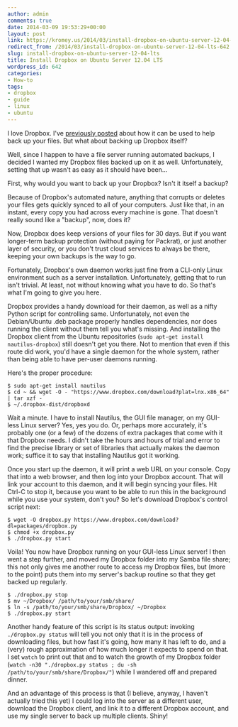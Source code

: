 ```yaml
---
author: admin
comments: true
date: 2014-03-09 19:53:29+00:00
layout: post
link: https://kromey.us/2014/03/install-dropbox-on-ubuntu-server-12-04-lts-642.html
redirect_from: /2014/03/install-dropbox-on-ubuntu-server-12-04-lts-642.html
slug: install-dropbox-on-ubuntu-server-12-04-lts
title: Install Dropbox on Ubuntu Server 12.04 LTS
wordpress_id: 642
categories:
- How-to
tags:
- dropbox
- guide
- linux
- ubuntu
---
```


I love Dropbox. I've [previously posted](http://kromey.us/2013/11/backing-up-your-stories-with-scrivener-and-dropbox-599.html) about how it can be used to help back up your files. But what about backing up Dropbox itself?

Well, since I happen to have a file server running automated backups, I decided I wanted my Dropbox files backed up on it as well. Unfortunately, setting that up wasn't as easy as it should have been...

First, why would you want to back up your Dropbox? Isn't it itself a backup?

Because of Dropbox's automated nature, anything that corrupts or deletes your files gets quickly synced to all of your computers. Just like that, in an instant, every copy you had across every machine is gone. That doesn't really sound like a "backup", now, does it?

Now, Dropbox does keep versions of your files for 30 days. But if you want longer-term backup protection (without paying for Packrat), or just another layer of security, or you don't trust cloud services to always be there, keeping your own backups is the way to go.

Fortunately, Dropbox's own daemon works just fine from a CLI-only Linux environment such as a server installation. Unfortunately, getting that to run isn't trivial. At least, not without knowing what you have to do. So that's what I'm going to give you here.

Dropbox provides a handy download for their daemon, as well as a nifty Python script for controlling same. Unfortunately, not even the Debian/Ubuntu .deb package properly handles dependencies, nor does running the client without them tell you what's missing. And installing the Dropbox client from the Ubuntu repositories (`sudo apt-get install nautilus-dropbox`) still doesn't get you there. Not to mention that even if this route did work, you'd have a single daemon for the whole system, rather than being able to have per-user daemons running.

Here's the proper procedure:

    
    
    $ sudo apt-get install nautilus
    $ cd ~ && wget -O - "https://www.dropbox.com/download?plat=lnx.x86_64" | tar xzf -
    $ ~/.dropbox-dist/dropboxd
    


Wait a minute. I have to install Nautilus, the GUI file manager, on my GUI-less Linux server? Yes, yes you do. Or, perhaps more accurately, it's probably one (or a few) of the dozens of extra packages that come with it that Dropbox needs. I didn't take the hours and hours of trial and error to find the precise library or set of libraries that actually makes the daemon work; suffice it to say that installing Nautilus got it working.

Once you start up the daemon, it will print a web URL on your console. Copy that into a web browser, and then log into your Dropbox account. That will link your account to this daemon, and it will begin syncing your files. Hit Ctrl-C to stop it, because you want to be able to run this in the background while you use your system, don't you? So let's download Dropbox's control script next:

    
    
    $ wget -O dropbox.py https://www.dropbox.com/download?dl=packages/dropbox.py
    $ chmod +x dropbox.py
    $ ./dropbox.py start
    



Voila! You now have Dropbox running on your GUI-less Linux server! I then went a step further, and moved my Dropbox folder into my Samba file share; this not only gives me another route to access my Dropbox files, but (more to the point) puts them into my server's backup routine so that they get backed up regularly.

    
    
    $ ./dropbox.py stop
    $ mv ~/Dropbox/ /path/to/your/smb/share/
    $ ln -s /path/to/your/smb/share/Dropbox/ ~/Dropbox
    $ ./dropbox.py start
    



Another handy feature of this script is its status output: invoking `./dropbox.py status` will tell you not only that it is in the process of downloading files, but how fast it's going, how many it has left to do, and a (very) rough approximation of how much longer it expects to spend on that. I set `watch` to print out that and to watch the growth of my Dropbox folder (`watch -n30 "./dropbox.py status ; du -sh /path/to/your/smb/share/Dropbox/"`) while I wandered off and prepared dinner.

And an advantage of this process is that (I believe, anyway, I haven't actually tried this yet) I could log into the server as a different user, download the Dropbox client, and link it to a different Dropbox account, and use my single server to back up multiple clients. Shiny!
